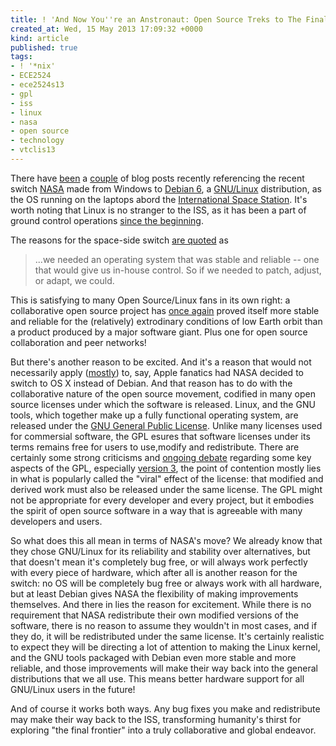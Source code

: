 ```yaml
---
title: ! 'And Now You''re an Anstronaut: Open Source Treks to The Final Frontier'
created_at: Wed, 15 May 2013 17:09:32 +0000
kind: article
published: true
tags:
- ! '*nix'
- ECE2524
- ece2524s13
- gpl
- iss
- linux
- nasa
- open source
- technology
- vtclis13
---
```


There have [been](http://blogs.lt.vt.edu/leonp/2013/05/08/here-comes-linux/) a [couple](https://blogs.lt.vt.edu/hussaino/2013/05/15/linux-dominating-space/) of blog posts recently referencing the recent switch [NASA](http://www.nasa.gov/) made from Windows to [Debian 6](http://www.debian.org/), a [GNU/Linux](http://www.gnu.org/gnu/linux-and-gnu.html) distribution, as the OS running on the laptops abord the [International Space Station](http://www.nasa.gov/mission_pages/station/main/index.html). It's worth noting that Linux is no stranger to the ISS, as it has been a part of ground control operations [since the beginning](http://www.linux-magazine.com/w3/issue/12/Linux_on_the_International_Space_Station.pdf%20).

The reasons for the space-side switch [are quoted](http://www.zdnet.com/to-the-space-station-and-beyond-with-linux-7000014958/) as

> ...we needed an operating system that was stable and reliable -- one
> that would give us in-house control. So if we needed to patch,
> adjust, or adapt, we could.

This is satisfying to many Open Source/Linux fans in its own right: a
collaborative open source project has
[once again](http://en.wikipedia.org/wiki/Internet) proved itself more
stable and reliable for the (relatively) extrodinary conditions of low
Earth orbit than a product produced by a major software giant. Plus
one for open source collaboration and peer networks!

<!-- more -->

But there's another reason to be excited. And it's a reason that would
not necessarily apply
([mostly](https://www.youtube.com/watch?v=7XTHdcmjenI#t=9m08s)) to,
say, Apple fanatics had NASA decided to switch to OS X instead of
Debian. And that reason has to do with the collaborative nature of the
open source movement, codified in many open source licenses under
which the software is released. Linux, and the GNU tools, which
together make up a fully functional operating system, are released
under the
[GNU General Public License](http://www.gnu.org/copyleft/gpl.html). Unlike
many licenses used for commersial software, the GPL esures that
software licenses under its terms remains free for users to use,modify
and redistribute. There are certainly some strong criticisms and
[ongoing debate](https://blogs.oracle.com/roumen/entry/sun_s_criticism_of_gpl)
regarding some key aspects of the GPL, especially
[version 3](http://www.osnews.com/story/19133/Torvalds_Still_Will_Not_License_Linux_Under_GPL_v3/),
the point of contention mostly lies in what is popularly called the
"viral" effect of the license: that modified and derived work must
also be released under the same license. The GPL might not be
appropriate for every developer and every project, but it embodies the
spirit of open source software in a way that is agreeable with many
developers and users.

So what does this all mean in terms of NASA's move? We already know
that they chose GNU/Linux for its reliability and stability over
alternatives, but that doesn't mean it's completely bug free, or will
always work perfectly with every piece of hardware, which after all is
another reason for the switch: no OS will be completely bug free or
always work with all hardware, but at least Debian gives NASA the
flexibility of making improvements themselves. And there in lies the
reason for excitement. While there is no requirement that NASA
redistribute their own modified versions of the software, there is no
reason to assume they wouldn't in most cases, and if they do, it will
be redistributed under the same license. It's certainly realistic to
expect they will be directing a lot of attention to making the Linux
kernel, and the GNU tools packaged with Debian even more stable and
more reliable, and those improvements will make their way back into
the general distributions that we all use. This means better hardware
support for all GNU/Linux users in the future!

And of course it works both ways. Any bug fixes you make and
redistribute may make their way back to the ISS, transforming
humanity's thirst for exploring "the final frontier" into a truly
collaborative and global endeavor.


